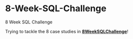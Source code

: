 # 8-Week-SQL-Challenge
 
8 Week SQL Challenge

Trying to tackle the 8 case studies in **[8WeekSQLChallenge](https://8weeksqlchallenge.com)**!

